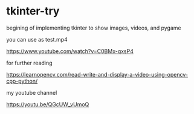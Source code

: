 # tkinter-try
begining of implementing tkinter to show images, videos, and pygame

you can use as test.mp4

https://www.youtube.com/watch?v=C0BMx-qxsP4

for further reading

https://learnopencv.com/read-write-and-display-a-video-using-opencv-cpp-python/


my youtube channel

https://youtu.be/QGcUW_vUmoQ
